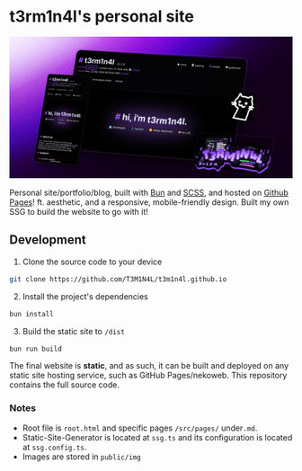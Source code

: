 # t3rm1n4l's personal site

<a href="https://t3rm1n4l.dev">
  <img src="./public/img/preview.webp" alt="Aesthetically pleasing preview">
</a>



Personal site/portfolio/blog, built with [Bun](https://bun.sh/) and [SCSS](https://tailwindcss.com/), and hosted on [Github Pages](https://hackclub.app/)! ft. aesthetic, and a responsive, mobile-friendly design. Built my own SSG to build the website to go with it!


## Development

1. Clone the source code to your device
```sh
git clone https://github.com/T3M1N4L/t3m1n4l.github.io
```

2. Install the project's dependencies
```sh
bun install
```

3. Build the static site to `/dist`
```sh
bun run build
```

The final website is **static**, and as such, it can be built and deployed on any static site hosting service, such as GitHub Pages/nekoweb. This repository contains the full source code.

### Notes
- Root file is `root.html` and specific pages `/src/pages/` under`.md`.
- Static-Site-Generator is located at `ssg.ts` and its configuration is located at `ssg.config.ts`. 
- Images are stored in `public/img`

